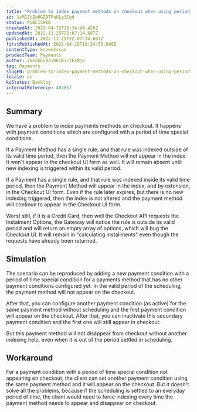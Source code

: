 ```yaml
---
title: "Problem to index payment methods on checkout when using period of time special condition"
id: 1sM1ZtZw0GZ9TFuULg3Igd
status: PUBLISHED
createdAt: 2022-04-15T18:34:49.426Z
updatedAt: 2022-11-25T22:07:14.687Z
publishedAt: 2022-11-25T22:07:14.687Z
firstPublishedAt: 2022-04-15T18:34:50.048Z
contentType: knownIssue
productTeam: Payments
author: 2mXZkbi0oi061KicTExNjo
tag: Payments
slugEN: problem-to-index-payment-methods-on-checkout-when-using-period-of-time-special-condition
locale: en
kiStatus: Backlog
internalReference: 402857
---
```


## Summary


We have a problem to index payments methods on checkout. It happens with payment conditions which are configured with a period of time special conditions.

If a Payment Method has a single rule, and that rule was indexed outside of its valid time period, then the Payment Method will not appear in the index. It won't appear in the checkout UI form as well. It will remain absent until new indexing is triggered within its valid period.

If a Payment has a single rule, and that rule was indexed inside its valid time period, then the Payment Method will appear in the index, and by extension, in the Checkout UI form. Even if the rule later expires, but there is no new indexing triggered, then the index is not altered and the payment method will continue to appear in the Checkout UI form.

Worst still, if it is a Credit Card, then well the Checkout API requests the Instalment Options, the Gateway will notice the rule is outside its valid period and will return an empty array of options, which will bug the Checkout UI. It will remain in "calculating installments" even though the requests have already been returned.



## Simulation


The scenario can be reproduced by adding a new payment condition with a period of time special condition for a payments method that has no other payment conditions configured yet. In the valid period of the scheduling, the payment method will not appear on the checkout.

After that, you can configure another payment condition (as active) for the same payment method without scheduling and the first payment condition will appear on the checkout. After that, you can inactivate this secondary payment condition and the first one will still appear in checkout.

But this payment method will not disappear from checkout without another indexing help, even when it is out of the period settled in scheduling.



## Workaround


For a payment condition with a period of time special condition not appearing on checkout, the client can set another payment condition using the same payment method and it will appear on the checkout. But it doesn't solve all the problems, because if the scheduling is settled to an everyday period of time, the client would need to force indexing every time the payment method needs to appear and disappear on checkout.

